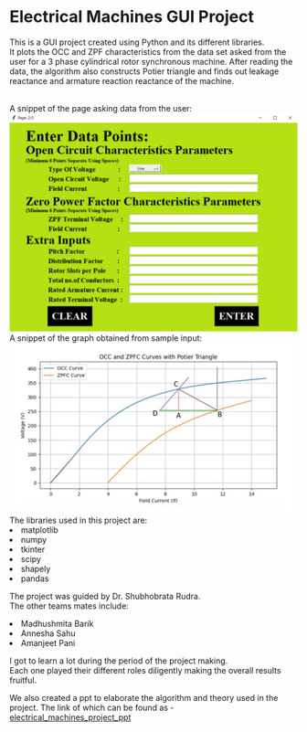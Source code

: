 # Electrical Machines GUI Project
This is a GUI project created using Python and its different libraries.<br>
It plots the OCC and ZPF characteristics from the data set asked from the user for a 3 phase cylindrical rotor synchronous machine.
After reading the data, the algorithm also constructs Potier triangle and finds out leakage reactance and armature reaction reactance of the machine.

<br>
A snippet of the page asking data from the user:
<img src="https://github.com/priya03ranjan01/machines_gui/blob/main/page2.png"> </a>
<br>A snippet of the graph obtained from sample input:<br>
<img src="https://github.com/priya03ranjan01/machines_gui/blob/main/graph.png"> </a>
<br>The libraries used in this project are:
<li>matplotlib
<li>numpy
<li>tkinter
<li>scipy
<li>shapely
<li>pandas  <br>
  
The project was guided by Dr. Shubhobrata Rudra.<br>
The other teams mates include:
<li>Madhushmita Barik
<li>Annesha Sahu
<li>Amanjeet Pani<br>

I got to learn a lot during the period of the project making.<br>
Each one played their different roles diligently making the overall results fruitful.
<br>

We also created a ppt to elaborate the algorithm and theory used in the project. 
The link of which can be found as -  
<a href=
"https://docs.google.com/presentation/d/17dCLQeZkGbDv15QhwdyRJ2eApp16ZxqnpVjKrOJsddY/edit#slide=id.p">electrical_machines_project_ppt</a>



